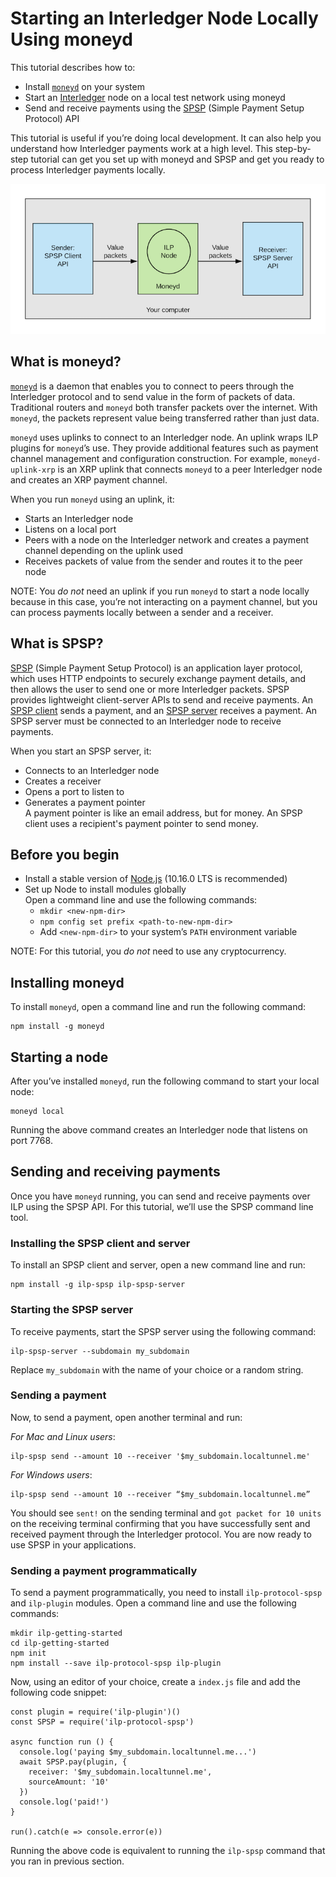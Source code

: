 # Starting an Interledger Node Locally Using moneyd

This tutorial describes how to:
* Install [`moneyd`](https://github.com/interledgerjs/moneyd) on your system
* Start an [Interledger](https://github.com/interledgerjs/ilp-connector) node on a local test network using moneyd
* Send and receive payments using the [SPSP](https://github.com/interledgerjs/ilp-protocol-spsp) (Simple Payment Setup Protocol) API

This tutorial is useful if you’re doing local development. It can also help you understand how Interledger payments work at a high level. 
This step-by-step tutorial can get you set up with moneyd and SPSP and get you ready to process Interledger payments locally. 

![Getting-Started-Locally](../assets/getting-started-locally.png)

## What is moneyd?
[`moneyd`](https://github.com/interledgerjs/moneyd) is a daemon that enables you to connect to peers through the Interledger protocol and to send value in the form of 
packets of data. Traditional routers and `moneyd` both transfer packets over the internet. With `moneyd`, the packets represent 
value being transferred rather than just data.

`moneyd` uses uplinks to connect to an Interledger node. An uplink wraps ILP plugins for `moneyd`’s use. 
They provide additional features such as payment channel management and configuration construction. 
For example, `moneyd-uplink-xrp` is an XRP uplink that connects `moneyd` to a peer Interledger node and creates an 
XRP payment channel. 

When you run `moneyd` using an uplink, it:
* Starts an Interledger node
* Listens on a local port
* Peers with a node on the Interledger network and creates a payment channel depending on the uplink used
* Receives packets of value from the sender and routes it to the peer node

NOTE: You *do not* need an uplink if you run `moneyd` to start a node locally because in this case, you’re not interacting on a payment channel, but you can process payments locally between a sender and a receiver.

## What is SPSP?
[SPSP](https://github.com/interledgerjs/ilp-protocol-spsp) (Simple Payment Setup Protocol) is an application layer protocol, which uses HTTP endpoints to securely exchange 
payment details, and then allows the user to send one or more Interledger packets. SPSP provides lightweight client-server 
APIs to send and receive payments. An [SPSP client](https://github.com/interledgerjs/ilp-spsp) sends a payment, and 
an [SPSP server](https://github.com/interledgerjs/ilp-spsp-server) receives a payment. An SPSP server must 
be connected to an Interledger node to receive payments. 

When you start an SPSP server, it:
* Connects to an Interledger node
* Creates a receiver
* Opens a port to listen to
* Generates a payment pointer<br/>
A payment pointer is like an email address, but for money. An SPSP client uses a recipient's payment pointer to send money.

## Before you begin
* Install a stable version of [Node.js](https://nodejs.org/en/) (10.16.0 LTS is recommended)
* Set up Node to install modules globally <br/>
Open a command line and use the following commands:  
  * `mkdir <new-npm-dir>`  
  * `npm config set prefix <path-to-new-npm-dir>`  
  * Add `<new-npm-dir>` to your system’s `PATH` environment variable

NOTE: For this tutorial, you *do not* need to use any cryptocurrency.

## Installing moneyd
To install `moneyd`, open a command line and run the following command:
```shell
npm install -g moneyd
```

## Starting a node
After you’ve installed `moneyd`, run the following command to start your local node:
```shell
moneyd local
```
Running the above command creates an Interledger node that listens on port 7768.

## Sending and receiving payments
Once you have `moneyd` running, you can send and receive payments over ILP using the SPSP API. For this tutorial, we’ll use the SPSP command line tool.

### Installing the SPSP client and server
To install an SPSP client and server, open a new command line and run:
```shell
npm install -g ilp-spsp ilp-spsp-server
```
### Starting the SPSP server
To receive payments, start the SPSP server using the following command:
```shell
ilp-spsp-server --subdomain my_subdomain
```
Replace `my_subdomain` with the name of your choice or a random string. 

### Sending a payment
Now, to send a payment, open another terminal and run:

*For Mac and Linux users*:
```shell
ilp-spsp send --amount 10 --receiver '$my_subdomain.localtunnel.me'
```
*For Windows users*:
```shell
ilp-spsp send --amount 10 --receiver “$my_subdomain.localtunnel.me”
```

You should see `sent!` on the sending terminal and `got packet for 10 units` on the receiving terminal confirming that you have successfully 
sent and received payment through the Interledger protocol. You are now ready to use SPSP in your applications.

### Sending a payment programmatically

To send a payment programmatically, you need to install `ilp-protocol-spsp` and `ilp-plugin` modules. Open a command line and use the following commands:

```shell
mkdir ilp-getting-started
cd ilp-getting-started
npm init
npm install --save ilp-protocol-spsp ilp-plugin
```
Now, using an editor of your choice, create a `index.js` file and add the following code snippet:

```shell
const plugin = require('ilp-plugin')()
const SPSP = require('ilp-protocol-spsp')

async function run () {
  console.log('paying $my_subdomain.localtunnel.me...')
  await SPSP.pay(plugin, {
    receiver: '$my_subdomain.localtunnel.me',
    sourceAmount: '10'
  })
  console.log('paid!')
}

run().catch(e => console.error(e))
```

Running the above code is equivalent to running the `ilp-spsp` command that you ran in previous section.